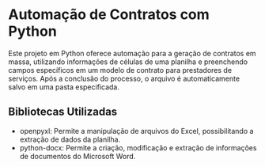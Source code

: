 # Automação de Contratos com Python
Este projeto em Python oferece automação para a geração de contratos em massa, utilizando informações de células de uma planilha e preenchendo campos específicos em um modelo de contrato para prestadores de serviços. Após a conclusão do processo, o arquivo é automaticamente salvo em uma pasta especificada.

## Bibliotecas Utilizadas
- openpyxl: Permite a manipulação de arquivos do Excel, possibilitando a extração de dados da planilha.
- python-docx: Permite a criação, modificação e extração de informações de documentos do Microsoft Word.